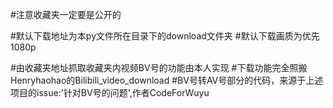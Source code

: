 #注意收藏夹一定要是公开的

#默认下载地址为本py文件所在目录下的download文件夹
#默认下载画质为优先1080p

#由收藏夹地址抓取收藏夹内视频BV号的功能由本人实现
#下载功能完全照搬Henryhaohao的Bilibili_video_download
#BV号转AV号部分的代码，来源于上述项目的issue:'针对BV号的问题',作者CodeForWuyu
